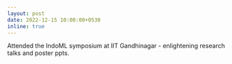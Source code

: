```yaml
---
layout: post
date: 2022-12-15 10:00:00+0530
inline: true
---
```


Attended the IndoML symposium at IIT Gandhinagar - enlightening research talks and poster ppts.
